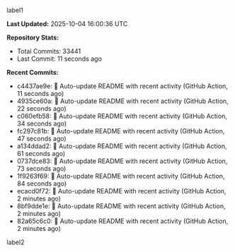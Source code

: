 
label1 
<!-- ACTIVITY_START -->
**Last Updated:** 2025-10-04 16:00:36 UTC

**Repository Stats:**
- Total Commits: 33441
- Last Commit: 11 seconds ago

**Recent Commits:**
- c4437ae9e: 🤖 Auto-update README with recent activity (GitHub Action, 11 seconds ago)
- 4935ce60a: 🤖 Auto-update README with recent activity (GitHub Action, 22 seconds ago)
- c060efb58: 🤖 Auto-update README with recent activity (GitHub Action, 34 seconds ago)
- fc297c81b: 🤖 Auto-update README with recent activity (GitHub Action, 47 seconds ago)
- a134ddad2: 🤖 Auto-update README with recent activity (GitHub Action, 61 seconds ago)
- 0737dce83: 🤖 Auto-update README with recent activity (GitHub Action, 73 seconds ago)
- 1f9263f69: 🤖 Auto-update README with recent activity (GitHub Action, 84 seconds ago)
- ecacd0f72: 🤖 Auto-update README with recent activity (GitHub Action, 2 minutes ago)
- 8bf9dde1e: 🤖 Auto-update README with recent activity (GitHub Action, 2 minutes ago)
- 82a65c6c0: 🤖 Auto-update README with recent activity (GitHub Action, 2 minutes ago)
<!-- ACTIVITY_END -->

label2

